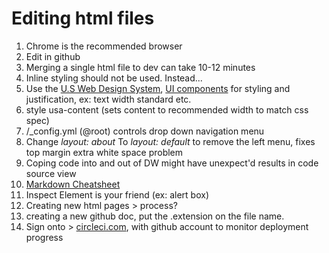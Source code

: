# Editing html files
1. Chrome is the recommended browser
1. Edit in github
1. Merging a single html file to dev can take 10-12 minutes
2. Inline styling should not be used. Instead...
2. Use the [U.S Web Design System](https://designsystem.digital.gov/), [UI components](https://designsystem.digital.gov/components/) for styling and justification, ex: text width standard etc.
2. style usa-content (sets content to recommended width to match css spec)
1.  /_config.yml (@root) controls drop down navigation menu
1. Change _layout: about_ To _layout: default_ to remove the left menu, fixes top margin extra white space problem
1. Coping code into and out of DW might have unexpect'd results in code source view
1. [Markdown Cheatsheet](https://github.com/adam-p/markdown-here/wiki/Markdown-Cheatsheet)
1. Inspect Element is your friend (ex: alert box)
1. Creating new html pages >  process?
1. creating a new github doc, put the .extension on the file name.
1. Sign onto > [circleci.com](https://circleci.com), with github account to monitor deployment progress
